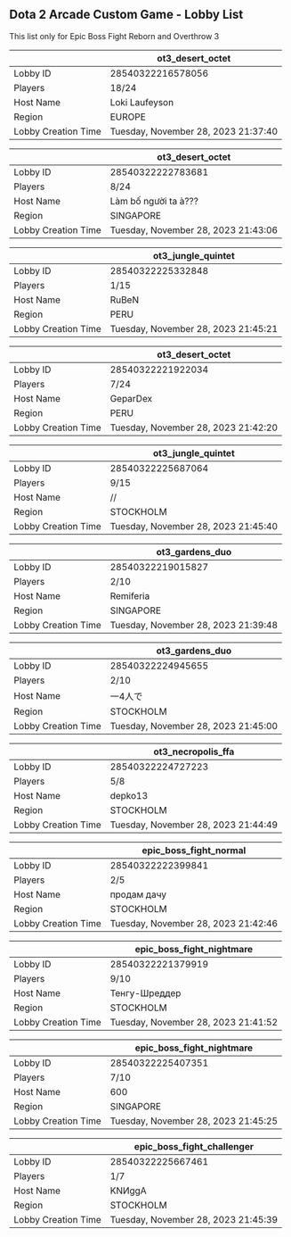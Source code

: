 ## Dota 2 Arcade Custom Game - Lobby List

This list only for Epic Boss Fight Reborn and Overthrow 3

|  | ot3_desert_octet |
| ------ | ------ |
| Lobby ID | 28540322216578056 |
| Players | 18/24 |
| Host Name | Loki Laufeyson |
| Region | EUROPE |
| Lobby Creation Time | Tuesday, November 28, 2023 21:37:40 |


|  | ot3_desert_octet |
| ------ | ------ |
| Lobby ID | 28540322222783681 |
| Players | 8/24 |
| Host Name | Làm bố người ta à??? |
| Region | SINGAPORE |
| Lobby Creation Time | Tuesday, November 28, 2023 21:43:06 |


|  | ot3_jungle_quintet |
| ------ | ------ |
| Lobby ID | 28540322225332848 |
| Players | 1/15 |
| Host Name | RuBeN |
| Region | PERU |
| Lobby Creation Time | Tuesday, November 28, 2023 21:45:21 |


|  | ot3_desert_octet |
| ------ | ------ |
| Lobby ID | 28540322221922034 |
| Players | 7/24 |
| Host Name | GeparDex | Gamdom.com |
| Region | PERU |
| Lobby Creation Time | Tuesday, November 28, 2023 21:42:20 |


|  | ot3_jungle_quintet |
| ------ | ------ |
| Lobby ID | 28540322225687064 |
| Players | 9/15 |
| Host Name | // |
| Region | STOCKHOLM |
| Lobby Creation Time | Tuesday, November 28, 2023 21:45:40 |


|  | ot3_gardens_duo |
| ------ | ------ |
| Lobby ID | 28540322219015827 |
| Players | 2/10 |
| Host Name | Remiferia |
| Region | SINGAPORE |
| Lobby Creation Time | Tuesday, November 28, 2023 21:39:48 |


|  | ot3_gardens_duo |
| ------ | ------ |
| Lobby ID | 28540322224945655 |
| Players | 2/10 |
| Host Name | 一4人で |
| Region | STOCKHOLM |
| Lobby Creation Time | Tuesday, November 28, 2023 21:45:00 |


|  | ot3_necropolis_ffa |
| ------ | ------ |
| Lobby ID | 28540322224727223 |
| Players | 5/8 |
| Host Name | depko13 |
| Region | STOCKHOLM |
| Lobby Creation Time | Tuesday, November 28, 2023 21:44:49 |


|  | epic_boss_fight_normal |
| ------ | ------ |
| Lobby ID | 28540322222399841 |
| Players | 2/5 |
| Host Name | продам дачу |
| Region | STOCKHOLM |
| Lobby Creation Time | Tuesday, November 28, 2023 21:42:46 |


|  | epic_boss_fight_nightmare |
| ------ | ------ |
| Lobby ID | 28540322221379919 |
| Players | 9/10 |
| Host Name | Тенгу-Шреддер |
| Region | STOCKHOLM |
| Lobby Creation Time | Tuesday, November 28, 2023 21:41:52 |


|  | epic_boss_fight_nightmare |
| ------ | ------ |
| Lobby ID | 28540322225407351 |
| Players | 7/10 |
| Host Name | 600 |
| Region | SINGAPORE |
| Lobby Creation Time | Tuesday, November 28, 2023 21:45:25 |


|  | epic_boss_fight_challenger |
| ------ | ------ |
| Lobby ID | 28540322225667461 |
| Players | 1/7 |
| Host Name | KNИggA |
| Region | STOCKHOLM |
| Lobby Creation Time | Tuesday, November 28, 2023 21:45:39 |


